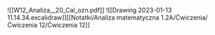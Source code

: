 ![[W12_Analiza__20_Cal_ozn.pdf]]
![[Drawing 2023-01-13 11.14.34.excalidraw]][[Notatki/Analiza matematyczna 1.2A/Ćwiczenia/Ćwiczenia 12/Ćwiczenia 12]]